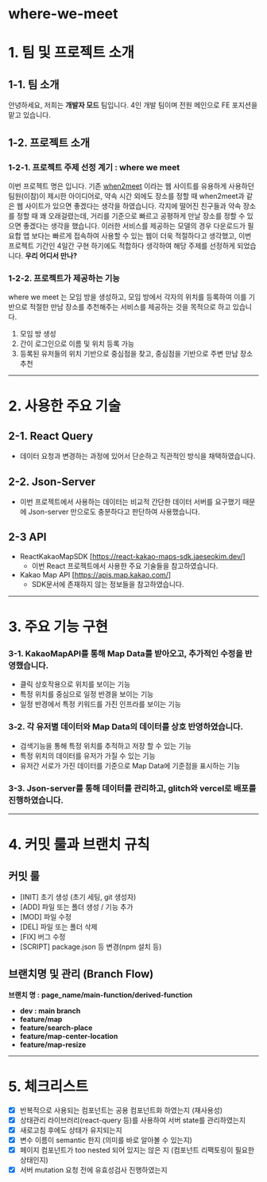 # where-we-meet
# 1. 팀 및 프로젝트 소개
## 1-1. 팀 소개
안녕하세요, 저희는 **개발자 모드** 팀입니다. 4인 개발 팀이며 전원 메인으로 FE 포지션을 맡고 있습니다.
## 1-2. 프로젝트 소개
### 1-2-1. 프로젝트 주제 선정 계기 : where we meet
이번 프로젝트 명은 **<where we meet>** 입니다. 기존 [when2meet](https://www.when2meet.com/) 이라는 웹 사이트를 유용하게 사용하던 팀원(이참)이 제시한 아이디어로, 약속 시간 외에도 장소를 정할 때 when2meet과 같은 웹 사이트가 있으면 좋겠다는 생각을 하였습니다.
각지에 떨어진 친구들과 약속 장소를 정할 때 꽤 오래걸렸는데, 거리를 기준으로 빠르고 공평하게 만날 장소를 정할 수 있으면 좋겠다는 생각을 했습니다. 이러한 서비스를 제공하는 모델의 경우 다운로드가 필요합 앱 보다는 빠르게 접속하여 사용할 수 있는 웹이 더욱 적절하다고 생각했고, 이번 프로젝트 기간인 4일간 구현 하기에도 적합하다 생각하여 해당 주제를 선정하게 되었습니다. **우리 어디서 만나?**
### 1-2-2. 프로젝트가 제공하는 기능
where we meet 는 모임 방을 생성하고, 모임 방에서 각자의 위치를 등록하여 이를 기반으로 적절한 만남 장소를 추천해주는 서비스를 제공하는 것을 목적으로 하고 있습니다.
1. 모임 방 생성
2. 간이 로그인으로 이름 및 위치 등록 가능
3. 등록된 유저들의 위치 기반으로 중심점을 찾고, 중심점을 기반으로 주변 만남 장소 추천
---
# 2. 사용한 주요 기술
## 2-1. React Query
- 데이터 요청과 변경하는 과정에 있어서 단순하고 직관적인 방식을 채택하였습니다.
## 2-2. Json-Server
- 이번 프로젝트에서 사용하는 데이터는 비교적 간단한 데이터 서버를 요구했기 때문에 Json-server 만으로도 충분하다고 판단하여 사용했습니다.
## 2-3 API
- ReactKakaoMapSDK
  [https://react-kakao-maps-sdk.jaeseokim.dev/]
  - 이번 React 프로젝트에서 사용한 주요 기술들을 참고하였습니다.
- Kakao Map API
  [https://apis.map.kakao.com/]
  - SDK문서에 존재하지 않는 정보들을 참고하였습니다.
---
# 3. 주요 기능 구현
### 3-1. KakaoMapAPI를 통해 Map Data를 받아오고, 추가적인 수정을 반영했습니다.
- 클릭 상호작용으로 위치를 보이는 기능
- 특정 위치를 중심으로 일정 반경을 보이는 기능
- 일정 반경에서 특정 키워드를 가진 인프라를 보이는 기능
### 3-2. 각 유저별 데이터와 Map Data의 데이터를 상호 반영하였습니다.
- 검색기능을 통해 특정 위치를 추적하고 저장 할 수 있는 기능
- 특정 위치의 데이터를 유저가 가질 수 있는 기능
- 유저간 서로가 가진 데이터를 기준으로 Map Data에 기준점을 표시하는 기능
### 3-3. Json-server를 통해 데이터를 관리하고, glitch와 vercel로 배포를 진행하였습니다.
---
# 4. 커밋 룰과 브랜치 규칙
## 커밋 룰
- [INIT] 초기 생성 (초기 세팅, git 생성자)
- [ADD] 파일 또는 폴더 생성 / 기능 추가
- [MOD] 파일 수정
- [DEL] 파일 또는 폴더 삭제
- [FIX] 버그 수정
- [SCRIPT] package.json 등 변경(npm 설치 등)
## 브랜치명 및 관리 (Branch Flow)
**브랜치 명 :** **page_name/main-function/derived-function**
- **dev : main branch**
- **feature/map**
- **feature/search-place**
- **feature/map-center-location**
- **feature/map-resize**
---
# 5. 체크리스트
- [x] 반복적으로 사용되는 컴포넌트는 공용 컴포넌트화 하였는지 (재사용성)
- [x] 상태관리 라이브러리(react-query 등)를 사용하여 서버 state를
      관리하였는지
- [x] 새로고침 후에도 상태가 유지되는지
- [x] 변수 이름이 semantic 한지 (의미를 바로 알아볼 수 있는지)
- [x] 페이지 컴포넌트가 too nested 되어 있지는 않은 지 (컴포넌트 리팩토링이 필요한 상태인지)
- [x] 서버 mutation 요청 전에 유효성검사 진행하였는지
